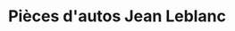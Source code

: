 ---
title: "Pièces d'autos Jean Leblanc"
url: /trois-rivieres/pieces-dautos-jean-leblanc/
shop: Autoteile
---